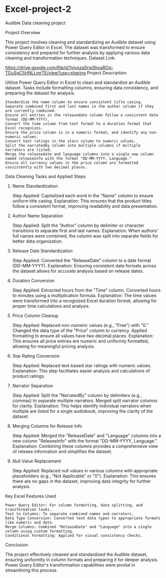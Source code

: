 # Excel-project-2
Audible Data cleaning project

Project Overview

This project involves cleaning and standardizing an Audible dataset using Power Query Editor in Excel. The dataset was transformed to ensure consistency and prepared for further analysis by applying various data cleaning and transformation techniques.
Dataset Link:

https://drive.google.com/file/d/1yjyozaSrwShoaROq-TDuSgC5HNLLmrTE/view?usp=sharing
Project Description:

Utilize Power Query Editor in Excel to clean and standardize an Audible dataset. Tasks include formatting columns, ensuring data consistency, and preparing the dataset for analysis.

    Standardize the name column to ensure consistent title casing.
    Separate combined first and last names in the author column if they are currently combined.
    Ensure all entries in the releasedate column follow a consistent date format (DD-MM-YYYY).
    Convert the time column from text format to a duration format that Excel recognizes.
    Ensure the price column is in a numeric format, and identify any non-numeric values.
    Convert text ratings in the stars column to numeric values.
    Split the narratedby column into multiple columns if multiple narrators are listed.
    Merge the releasedate and language columns into a single new column named releaseinfo with the format "DD-MM-YYYY, Language."
    Ensure all currency values in the price column are formatted consistently with two decimal places.

Data Cleaning Tasks and Applied Steps
1. Name Standardization

    Step Applied: Capitalized each word in the "Name" column to ensure uniform title casing.
    Explanation: This ensures that the product titles follow a consistent format, improving readability and data presentation.

2. Author Name Separation

    Step Applied: Split the "Author" column by delimiter or character transitions to separate first and last names.
    Explanation: When authors’ full names were combined, the column was split into separate fields for better data organization.

3. Release Date Standardization

    Step Applied: Converted the "ReleaseDate" column to a date format (DD-MM-YYYY).
    Explanation: Ensuring consistent date formats across the dataset allows for accurate analysis based on release dates.

4. Duration Conversion

    Step Applied:
        Extracted hours from the "Time" column.
        Converted hours to minutes using a multiplication formula.
    Explanation: The time values were transformed into a recognized Excel duration format, allowing for proper time calculations and analysis.

5. Price Column Cleanup

    Step Applied:
        Replaced non-numeric values (e.g., "Free") with "0."
        Changed the data type of the "Price" column to currency.
        Applied formatting to ensure all values have two decimal places.
    Explanation: This ensures all price entries are numeric and uniformly formatted, allowing for meaningful pricing analysis.

6. Star Rating Conversion

    Step Applied: Replaced text-based star ratings with numeric values.
    Explanation: This step facilitates easier analysis and calculations of product ratings.

7. Narrator Separation

    Step Applied:
        Split the "NarratedBy" column by delimiters (e.g., commas) to separate multiple narrators.
        Merged split narrator columns for clarity.
    Explanation: This helps identify individual narrators when multiple are listed for a single audiobook, improving the clarity of the dataset.

8. Merging Columns for Release Info

    Step Applied: Merged the "ReleaseDate" and "Language" columns into a new column "ReleaseInfo" with the format "DD-MM-YYYY, Language."
    Explanation: Combining these columns provides a comprehensive view of release information and simplifies the dataset.

9. Null Value Replacement

    Step Applied:
        Replaced null values in various columns with appropriate placeholders (e.g., "Not Applicable" or "0").
    Explanation: This ensures there are no gaps in the dataset, improving data integrity for further analysis.

Key Excel Features Used

    Power Query Editor: For column formatting, data splitting, and transformation tasks.
    Text to Columns: To separate combined names and narrators.
    Data Type Conversion: Converted text data types to appropriate formats like numeric and date.
    Merge Columns: Combined "ReleaseDate" and "Language" into a single column using custom formatting.
    Conditional Formatting: Applied for visual consistency checks.

Conclusion

The project effectively cleaned and standardized the Audible dataset, ensuring uniformity in column formats and preparing it for deeper analysis. Power Query Editor's transformation capabilities were pivotal in streamlining this process.
